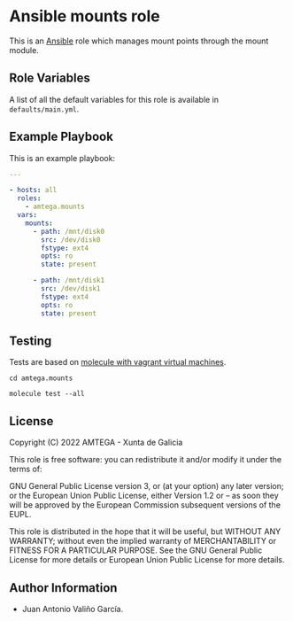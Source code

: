 # Ansible mounts role

This is an [Ansible](http://www.ansible.com) role which manages mount points through the mount module.

## Role Variables

A list of all the default variables for this role is available in `defaults/main.yml`.

## Example Playbook

This is an example playbook:

```yaml
---

- hosts: all
  roles:
    - amtega.mounts
  vars:    
    mounts:
      - path: /mnt/disk0
        src: /dev/disk0
        fstype: ext4
        opts: ro
        state: present

      - path: /mnt/disk1
        src: /dev/disk1
        fstype: ext4
        opts: ro
        state: present    
```

## Testing

Tests are based on [molecule with vagrant virtual machines](https://molecule.readthedocs.io/en/latest/installation.html).

```shell
cd amtega.mounts

molecule test --all
```

## License

Copyright (C) 2022 AMTEGA - Xunta de Galicia

This role is free software: you can redistribute it and/or modify it under the terms of:

GNU General Public License version 3, or (at your option) any later version; or the European Union Public License, either Version 1.2 or – as soon they will be approved by the European Commission ­subsequent versions of the EUPL.

This role is distributed in the hope that it will be useful, but WITHOUT ANY WARRANTY; without even the implied warranty of MERCHANTABILITY or FITNESS FOR A PARTICULAR PURPOSE.  See the GNU General Public License for more details or European Union Public License for more details.

## Author Information

- Juan Antonio Valiño García.
